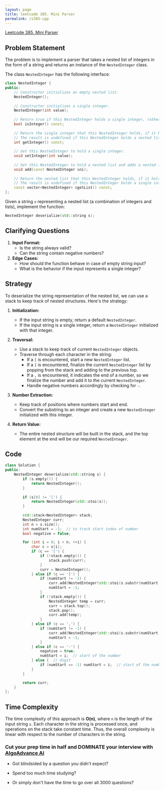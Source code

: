 ```yaml
---
layout: page
title: leetcode 385. Mini Parser
permalink: /s385-cpp
---
```

[Leetcode 385. Mini Parser](https://algoadvance.github.io/algoadvance/l385)
## Problem Statement

The problem is to implement a parser that takes a nested list of integers in the form of a string and returns an instance of the `NestedInteger` class.

The class `NestedInteger` has the following interface:

```cpp
class NestedInteger {
public:
    // Constructor initializes an empty nested list.
    NestedInteger();
    
    // Constructor initializes a single integer.
    NestedInteger(int value);
    
    // Return true if this NestedInteger holds a single integer, rather than a nested list.
    bool isInteger() const;
    
    // Return the single integer that this NestedInteger holds, if it holds a single integer.
    // The result is undefined if this NestedInteger holds a nested list.
    int getInteger() const;
    
    // Set this NestedInteger to hold a single integer.
    void setInteger(int value);
    
    // Set this NestedInteger to hold a nested list and adds a nested integer to it.
    void add(const NestedInteger &ni);
    
    // Return the nested list that this NestedInteger holds, if it holds a nested list.
    // The result is undefined if this NestedInteger holds a single integer.
    const vector<NestedInteger> &getList() const;
};
```

Given a string `s` representing a nested list (a combination of integers and lists), implement the function:

```cpp
NestedInteger deserialize(std::string s);
```

## Clarifying Questions

1. **Input Format:**
   - Is the string always valid?
   - Can the string contain negative numbers?
2. **Edge Cases:**
   - How should the function behave in case of empty string input?
   - What is the behavior if the input represents a single integer?

## Strategy

To deserialize the string representation of the nested list, we can use a stack to keep track of nested structures. Here's the strategy:

1. **Initialization:**
   - If the input string is empty, return a default `NestedInteger`.
   - If the input string is a single integer, return a `NestedInteger` initialized with that integer.

2. **Traversal:**
   - Use a stack to keep track of current `NestedInteger` objects.
   - Traverse through each character in the string:
     - If a `[` is encountered, start a new `NestedInteger` list.
     - If a `]` is encountered, finalize the current `NestedInteger` list by popping from the stack and adding to the previous top.
     - If a `,` is encountered, it indicates the end of a number, so we finalize the number and add it to the current `NestedInteger`.
     - Handle negative numbers accordingly by checking for `-`.

3. **Number Extraction:**
   - Keep track of positions where numbers start and end.
   - Convert the substring to an integer and create a new `NestedInteger` initialized with this integer.

4. **Return Value:**
   - The entire nested structure will be built in the stack, and the top element at the end will be our required `NestedInteger`.

## Code

```cpp
class Solution {
public:
    NestedInteger deserialize(std::string s) {
        if (s.empty()) {
            return NestedInteger();
        }
        
        if (s[0] != '[') {
            return NestedInteger(std::stoi(s));
        }
        
        std::stack<NestedInteger> stack;
        NestedInteger curr;
        int n = s.size();
        int numStart = -1;  // to track start index of number
        bool negative = false;

        for (int i = 0; i < n; ++i) {
            char c = s[i];
            if (c == '[') {
                if (!stack.empty()) {
                    stack.push(curr);
                }
                curr = NestedInteger();
            } else if (c == ']') {
                if (numStart != -1) {
                    curr.add(NestedInteger(std::stoi(s.substr(numStart, i - numStart))));
                    numStart = -1;
                }
                if (!stack.empty()) {
                    NestedInteger temp = curr;
                    curr = stack.top();
                    stack.pop();
                    curr.add(temp);
                }
            } else if (c == ',') {
                if (numStart != -1) {
                    curr.add(NestedInteger(std::stoi(s.substr(numStart, i - numStart))));
                    numStart = -1;
                }
            } else if (c == '-') {
                negative = true;
                numStart = i;  // start of the number
            } else {  // digit
                if (numStart == -1) numStart = i;  // start of the number
            }
        }

        return curr;
    }
};
```

## Time Complexity

The time complexity of this approach is **O(n)**, where `n` is the length of the input string `s`. Each character in the string is processed once, and operations on the stack take constant time. Thus, the overall complexity is linear with respect to the number of characters in the string.


### Cut your prep time in half and DOMINATE your interview with [AlgoAdvance AI](https://algoAdvance.com)

- Got blindsided by a question you didn't expect?

- Spend too much time studying?

- Or simply don't have the time to go over all 3000 questions?

